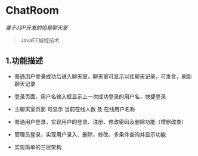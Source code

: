 # ChatRoom

*基于JSP开发的简易聊天室*

>JavaEE编程技术

## 1.功能描述

* 普通用户登录成功后进入聊天室，聊天室可显示以往聊天记录，可发言，刷新聊天记录

* 登录页面，用户名输入框显示上一次成功登录的用户名，快捷登录

* 主聊天室页面 可显示 当前在线人数 及 在线用户名称

* 普通用户登录，实现用户的登录、注册、修改密码及删除功能（增删改查）

* 管理员登录，实现用户录入、删除、修改、多条件查询并显示功能

* 实现简单的三层架构
